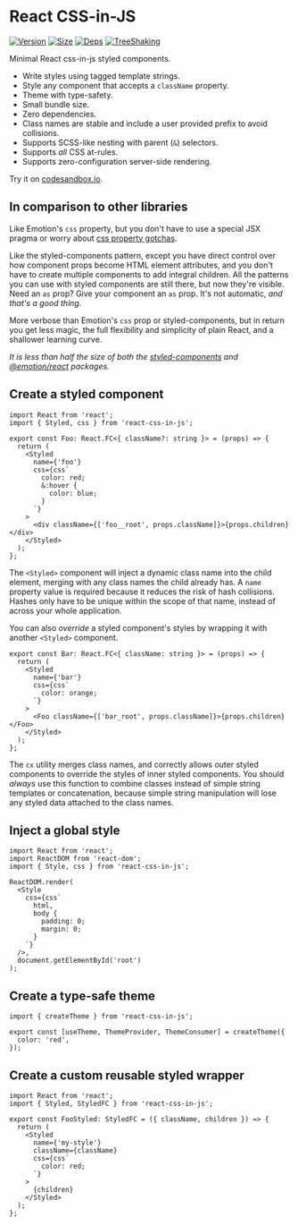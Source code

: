 # React CSS-in-JS

[![Version](https://badgen.net/npm/v/react-css-in-js)](https://www.npmjs.com/package/react-css-in-js)
[![Size](https://badgen.net/bundlephobia/minzip/react-css-in-js)](https://bundlephobia.com/result?p=react-css-in-js)
[![Deps](https://badgen.net/bundlephobia/dependency-count/react-css-in-js)](https://bundlephobia.com/result?p=react-css-in-js)
[![TreeShaking](https://badgen.net/bundlephobia/tree-shaking/react-css-in-js)](https://bundlephobia.com/result?p=react-css-in-js)

Minimal React css-in-js styled components.

- Write styles using tagged template strings.
- Style any component that accepts a `className` property.
- Theme with type-safety.
- Small bundle size.
- Zero dependencies.
- Class names are stable and include a user provided prefix to avoid collisions.
- Supports SCSS-like nesting with parent (`&`) selectors.
- Supports _all_ CSS at-rules.
- Supports zero-configuration server-side rendering.

Try it on [codesandbox.io](https://codesandbox.io/s/react-css-in-js-iup6f).

## In comparison to other libraries

Like Emotion's `css` property, but you don't have to use a special JSX pragma or worry about [css property gotchas](https://emotion.sh/docs/css-prop#gotchas).

Like the styled-components pattern, except you have direct control over how component props become HTML element attributes, and you don't have to create multiple components to add integral children. All the patterns you can use with styled components are still there, but now they're visible. Need an `as` prop? Give your component an `as` prop. It's not automatic, _and that's a good thing._

More verbose than Emotion's `css` prop or styled-components, but in return you get less magic, the full flexibility and simplicity of plain React, and a shallower learning curve.

_It is less than half the size of both the [styled-components](https://bundlephobia.com/result?p=styled-components) and [@emotion/react](https://bundlephobia.com/result?p=@emotion/react) packages._

## Create a styled component

```tsx
import React from 'react';
import { Styled, css } from 'react-css-in-js';

export const Foo: React.FC<{ className?: string }> = (props) => {
  return (
    <Styled
      name={'foo'}
      css={css`
        color: red;
        &:hover {
          color: blue;
        }
      `}
    >
      <div className={['foo__root', props.className]}>{props.children}</div>
    </Styled>
  );
};
```

The `<Styled>` component will inject a dynamic class name into the child element, merging with any class names the child already has. A `name` property value is required because it reduces the risk of hash collisions. Hashes only have to be unique within the scope of that name, instead of across your whole application.

You can also _override_ a styled component's styles by wrapping it with another `<Styled>` component.

```tsx
export const Bar: React.FC<{ className: string }> = (props) => {
  return (
    <Styled
      name={'bar'}
      css={css`
        color: orange;
      `}
    >
      <Foo className={['bar_root', props.className]}>{props.children}</Foo>
    </Styled>
  );
};
```

The `cx` utility merges class names, and correctly allows outer styled components to override the styles of inner styled components. You should _always_ use this function to combine classes instead of simple string templates or concatenation, because simple string manipulation will lose any styled data attached to the class names.

## Inject a global style

```tsx
import React from 'react';
import ReactDOM from 'react-dom';
import { Style, css } from 'react-css-in-js';

ReactDOM.render(
  <Style
    css={css`
      html,
      body {
        padding: 0;
        margin: 0;
      }
    `}
  />,
  document.getElementById('root')
);
```

## Create a type-safe theme

```tsx
import { createTheme } from 'react-css-in-js';

export const [useTheme, ThemeProvider, ThemeConsumer] = createTheme({
  color: 'red',
});
```

## Create a custom reusable styled wrapper

```tsx
import React from 'react';
import { Styled, StyledFC } from 'react-css-in-js';

export const FooStyled: StyledFC = ({ className, children }) => {
  return (
    <Styled
      name={'my-style'}
      className={className}
      css={css`
        color: red;
      `}
    >
      {children}
    </Styled>
  );
};
```
